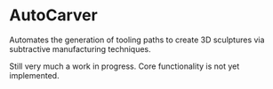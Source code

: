 # AutoCarver
Automates the generation of tooling paths to create 3D sculptures via subtractive manufacturing techniques.

Still very much a work in progress. Core functionality is not yet implemented.
